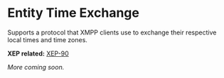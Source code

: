 Entity Time Exchange
====================

Supports a protocol that XMPP clients use to exchange their respective local
times and time zones.

**XEP related:** [XEP-90](http://www.xmpp.org/extensions/xep-0090.html)

_More coming soon._

